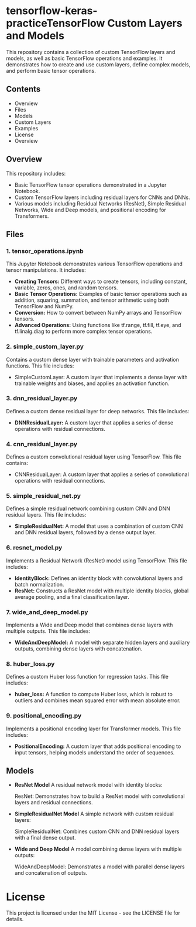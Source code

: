 # **tensorflow-keras-practiceTensorFlow Custom Layers and Models**
This repository contains a collection of custom TensorFlow layers and models, as well as basic TensorFlow operations and examples. It demonstrates how to create and use custom layers, define complex models, and perform basic tensor operations.

## Contents
* Overview
* Files
* Models
* Custom Layers
* Examples
* License
* Overview

## **Overview**
This repository includes:

* Basic TensorFlow tensor operations demonstrated in a Jupyter Notebook.
* Custom TensorFlow layers including residual layers for CNNs and DNNs.
* Various models including Residual Networks (ResNet), Simple Residual Networks, Wide and Deep models, and positional encoding for Transformers.

## **Files**
### **1. tensor_operations.ipynb**

This Jupyter Notebook demonstrates various TensorFlow operations and tensor manipulations. It includes:

* **Creating Tensors:** Different ways to create tensors, including constant, variable, zeros, ones, and random tensors.
* **Basic Tensor Operations:** Examples of basic tensor operations such as addition, squaring, summation, and tensor arithmetic using both TensorFlow and NumPy.
* **Conversion:** How to convert between NumPy arrays and TensorFlow tensors.
* **Advanced Operations:** Using functions like tf.range, tf.fill, tf.eye, and tf.linalg.diag to perform more complex tensor operations.

### **2. simple_custom_layer.py**
Contains a custom dense layer with trainable parameters and activation functions. This file includes:
* SimpleCustomLayer: A custom layer that implements a dense layer with trainable weights and biases, and applies an activation function.

### **3. dnn_residual_layer.py**
Defines a custom dense residual layer for deep networks. This file includes:
* **DNNResidualLayer:** A custom layer that applies a series of dense operations with residual connections.

### **4. cnn_residual_layer.py**
Defines a custom convolutional residual layer using TensorFlow. This file contains:

* CNNResidualLayer: A custom layer that applies a series of convolutional operations with residual connections.

### **5. simple_residual_net.py**
Defines a simple residual network combining custom CNN and DNN residual layers. This file includes:

* **SimpleResidualNet:** A model that uses a combination of custom CNN and DNN residual layers, followed by a dense output layer.
### **6. resnet_model.py**
Implements a Residual Network (ResNet) model using TensorFlow. This file includes:

* **IdentityBlock:** Defines an identity block with convolutional layers and batch normalization.
* **ResNet:** Constructs a ResNet model with multiple identity blocks, global average pooling, and a final classification layer.

### **7. wide_and_deep_model.py**
Implements a Wide and Deep model that combines dense layers with multiple outputs. This file includes:

* **WideAndDeepModel:** A model with separate hidden layers and auxiliary outputs, combining dense layers with concatenation.

### **8. huber_loss.py**
Defines a custom Huber loss function for regression tasks. This file includes:

* **huber_loss:** A function to compute Huber loss, which is robust to outliers and combines mean squared error with mean absolute error.

### **9. positional_encoding.py**
Implements a positional encoding layer for Transformer models. This file includes:

* **PositionalEncoding:** A custom layer that adds positional encoding to input tensors, helping models understand the order of sequences.

## **Models**
* **ResNet Model**
    A residual network model with identity blocks:

    ResNet: Demonstrates how to build a ResNet model with convolutional layers and residual connections.

* **SimpleResidualNet Model**
A simple network with custom residual layers:

    SimpleResidualNet: Combines custom CNN and DNN residual layers with a final dense output.

* **Wide and Deep Model**
    A model combining dense layers with multiple outputs:

    WideAndDeepModel: Demonstrates a model with parallel dense layers and concatenation of outputs.


# **License**
This project is licensed under the MIT License - see the LICENSE file for details.


